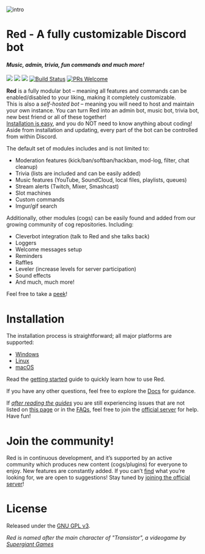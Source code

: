 ![intro](http://i.imgur.com/RgGlNpQ.jpg)

# Red - A fully customizable Discord bot
#### *Music, admin, trivia, fun commands and much more!*
[<img src="https://img.shields.io/badge/Support-Red!-orange.svg">](https://www.patreon.com/Red_Devs)  [<img src="https://img.shields.io/badge/discord-py-blue.svg">](https://github.com/Rapptz/discord.py) [<img src="https://discordapp.com/api/guilds/133049272517001216/widget.png?style=shield">](https://discord.gg/spZAzUZ) [![Build Status](https://api.travis-ci.org/Cog-Creators/Red-DiscordBot.svg?branch=develop)](https://travis-ci.org/Cog-Creators/Red-DiscordBot) [![PRs Welcome](https://img.shields.io/badge/PRs-welcome-brightgreen.svg?style=flat-square)](http://makeapullrequest.com)

**Red** is a fully modular bot – meaning all features and commands can be enabled/disabled to your liking, making it completely customizable.  
This is also a *self-hosted bot* – meaning you will need to host and maintain your own instance. You can turn Red into an admin bot, music bot, trivia bot, new best friend or all of these together!  
[Installation is easy](https://twentysix26.github.io/Red-Docs/), and you do NOT need to know anything about coding! Aside from installation and updating, every part of the bot can be controlled from within Discord.

The default set of modules includes and is not limited to:
* Moderation features (kick/ban/softban/hackban, mod-log, filter, chat cleanup)
* Trivia (lists are included and can be easily added)
* Music features (YouTube, SoundCloud, local files, playlists, queues)
* Stream alerts (Twitch, Mixer, Smashcast)
* Slot machines
* Custom commands
* Imgur/gif search

Additionally, other modules (cogs) can be easily found and added from our growing community of cog repositories. Including:
* Cleverbot integration (talk to Red and she talks back)
* Loggers
* Welcome messages setup
* Reminders
* Raffles
* Leveler (increase levels for server participation)
* Sound effects
* And much, much more!

Feel free to take a [peek](https://cogs.red/)!

# Installation

The installation process is straightforward; all major platforms are supported: 
* [Windows](https://twentysix26.github.io/Red-Docs/red_install_windows/)
* [Linux](https://twentysix26.github.io/Red-Docs/red_install_linux/)
* [macOS](https://twentysix26.github.io/Red-Docs/red_install_mac/)

Read the [getting started](https://twentysix26.github.io/Red-Docs/red_getting_started/) guide to quickly learn how to use Red.  

If you have any other questions, feel free to explore the [Docs](https://twentysix26.github.io/Red-Docs/) for guidance.

If [*after reading the guides*](https://twentysix26.github.io/Red-Docs/) you are still experiencing issues that are not listed on [this page](https://twentysix26.github.io/Red-Docs/red_guide_troubleshooting/) or in the [FAQs](https://twentysix26.github.io/Red-Docs/red_faq/), feel free to join the [official server](https://discord.gg/red) for help.  
Have fun!

# Join the community!

Red is in continuous development, and it’s supported by an active community which produces new content (cogs/plugins) for everyone to enjoy. New features are constantly added. If you can’t [find](https://cogs.red/) what you’re looking for, we are open to suggestions! Stay tuned by [joining the official server](https://discord.gg/red)!

# License

Released under the [GNU GPL v3](LICENSE).

*Red is named after the main character of "Transistor", a videogame by [Supergiant Games](https://www.supergiantgames.com/games/transistor/)*

